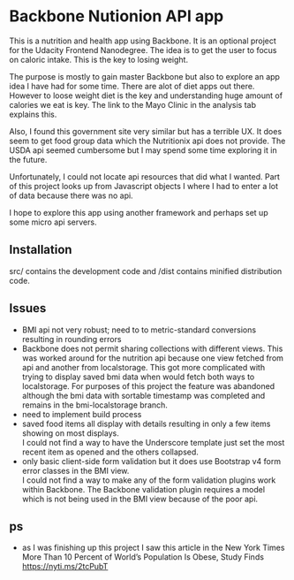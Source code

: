 # Backbone Nutionion API app
This is a nutrition and health app using Backbone.  It is an optional project for the Udacity Frontend Nanodegree.
The idea is to get the user to focus on caloric intake.  This is the key to losing weight. 

The purpose is mostly to gain master Backbone but also to explore an app idea I have had for some time.
There are alot of diet apps out there.  However to loose weight diet is the key and understanding huge
amount of calories we eat is key.  The link to the Mayo Clinic in the analysis tab explains this.

Also, I found this government site very similar but has a terrible UX.  It does seem to get food group
data which the Nutritionix api does not provide.  The USDA api seemed cumbersome but I may spend some time
exploring it in the future.

Unfortunately, I could not locate api resources that did what I wanted.  Part of this project looks up from 
Javascript objects I where I had to enter a lot of data because there was no api.

I hope to explore this app using another framework and perhaps set up some micro api servers.

## Installation
src/ contains the development code and /dist contains minified distribution code.

## Issues
- BMI api not very robust; need to to metric-standard conversions resulting in rounding errors
- Backbone does not permit sharing collections with different views.  This was worked around for the nutrition
api because one view fetched from api and another from localstorage.  This got more complicated with trying
to display saved bmi data when would fetch both ways to localstorage.  For purposes of this project the feature
was abandoned although the bmi data with sortable timestamp was completed and remains in the bmi-localstorage branch.
- need to implement build process
- saved food items all display with details resulting in only a few items showing on most displays.  
I could not find a way to have the Underscore template just set the most recent item as opened and the others
collapsed.
- only basic client-side form validation but it does use Bootstrap v4 form error classes in the BMI view.  
I could not find a way to make any of the form validation plugins work within Backbone.  The Backbone
validation plugin requires a model which is not being used in the BMI view because of the poor api.

## ps
- as I was finishing up this project I saw this article in the New York Times  
More Than 10 Percent of World’s Population Is Obese, Study Finds https://nyti.ms/2tcPubT